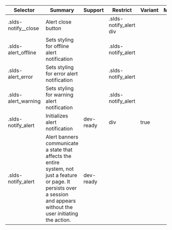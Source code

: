 

| Selector | Summary | Support | Restrict | Variant | Modifier |
|-------|-------|-------|-------|-------|-------|
| .slds-notify__close | Alert close button |   | .slds-notify_alert div |   |   |
| .slds-alert_offline | Sets styling for offline alert notification |   | .slds-notify_alert |   |   |
| .slds-alert_error | Sets styling for error alert notification |   | .slds-notify_alert |   |   |
| .slds-alert_warning | Sets styling for warning alert notification |   | .slds-notify_alert |   |   |
| .slds-notify_alert | Initializes alert notification | dev-ready | div | true |   |
| .slds-notify_alert | Alert banners communicate a state that affects the entire system, not just a feature or page. It persists over a session and appears without the user initiating the action. | dev-ready |   |   |   |